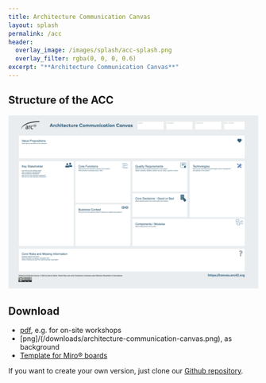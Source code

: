 ```yaml
---
title: Architecture Communication Canvas
layout: splash
permalink: /acc
header:
  overlay_image: /images/splash/acc-splash.png
  overlay_filter: rgba(0, 0, 0, 0.6)
excerpt: "**Architecture Communication Canvas**"
---
```


## Structure of the ACC

![](images/canvas/architecture-communication-canvas.webp)


## Download

* [pdf](/downloads/architecture-communication-canvas.pdf), e.g. for on-site workshops
* [png]/(/downloads/architecture-communication-canvas.png), as background
* [Template for Miro® boards]()

If you want to create your own version, just clone our [Github repository](https://github.com/arc42/canvas.arc42.org-site).